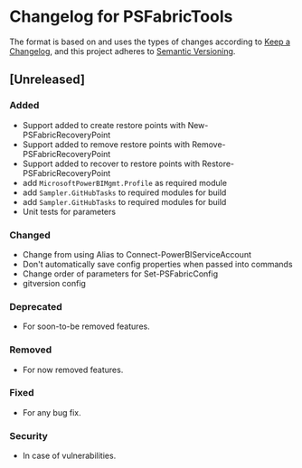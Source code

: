 # Changelog for PSFabricTools

The format is based on and uses the types of changes according to [Keep a Changelog](https://keepachangelog.com/en/1.0.0/),
and this project adheres to [Semantic Versioning](https://semver.org/spec/v2.0.0.html).

## [Unreleased]

### Added

- Support added to create restore points with New-PSFabricRecoveryPoint
- Support added to remove restore points with Remove-PSFabricRecoveryPoint
- Support added to recover to restore points with Restore-PSFabricRecoveryPoint
- add `MicrosoftPowerBIMgmt.Profile` as required module
- add `Sampler.GitHubTasks` to required modules for build
- add `Sampler.GitHubTasks` to required modules for build
- Unit tests for parameters

### Changed

- Change from using Alias to Connect-PowerBIServiceAccount
- Don't automatically save config properties when passed into commands
- Change order of parameters for Set-PSFabricConfig
- gitversion config

### Deprecated

- For soon-to-be removed features.

### Removed

- For now removed features.

### Fixed

- For any bug fix.

### Security

- In case of vulnerabilities.
